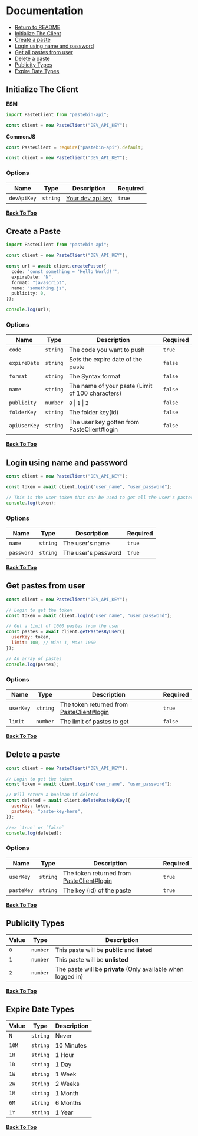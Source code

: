 # Documentation

- [Return to README](../README.md)
- [Initialize The Client](#initialize-the-client)
- [Create a paste](#create-a-paste)
- [Login using name and password](#login-using-name-and-password)
- [Get all pastes from user](#get-pastes-from-user)
- [Delete a paste](#delete-a-paste)
- [Publicity Types](#publicity-types)
- [Expire Date Types](#expire-date-types)

## Initialize The Client

**ESM**

```ts
import PasteClient from "pastebin-api";

const client = new PasteClient("DEV_API_KEY");
```

**CommonJS**

```ts
const PasteClient = require("pastebin-api").default;

const client = new PasteClient("DEV_API_KEY");
```

### Options

| Name        | Type     | Description                                        | Required |
| ----------- | -------- | -------------------------------------------------- | -------- |
| `devApiKey` | `string` | [Your dev api key](https://pastebin.com/doc_api#1) | `true`   |

[**Back To Top**](#documentation)

## Create a Paste

```ts
import PasteClient from "pastebin-api";

const client = new PasteClient("DEV_API_KEY");

const url = await client.createPaste({
  code: "const something = 'Hello World!'",
  expireDate: "N",
  format: "javascript",
  name: "something.js",
  publicity: 0,
});

console.log(url);
```

### Options

| Name         | Type     | Description                                      | Required |
| ------------ | -------- | ------------------------------------------------ | -------- |
| `code`       | `string` | The code you want to push                        | `true`   |
| `expireDate` | `string` | Sets the expire date of the paste                | `false`  |
| `format`     | `string` | The Syntax format                                | `false`  |
| `name`       | `string` | The name of your paste (Limit of 100 characters) | `false`  |
| `publicity`  | `number` | `0` \| `1` \| `2`                                | `false`  |
| `folderKey`  | `string` | The folder key(id)                               | `false`  |
| `apiUserKey` | `string` | The user key gotten from PasteClient#login       | `false`  |

[**Back To Top**](#documentation)

## Login using name and password

```js
const client = new PasteClient("DEV_API_KEY");

const token = await client.login("user_name", "user_password");

// This is the user token that can be used to get all the user's pastes or delete one
console.log(token);
```

### Options

| Name       | Type     | Description         | Required |
| ---------- | -------- | ------------------- | -------- |
| `name`     | `string` | The user's name     | `true`   |
| `password` | `string` | The user's password | `true`   |

[**Back To Top**](#documentation)

## Get pastes from user

```js
const client = new PasteClient("DEV_API_KEY");

// Login to get the token
const token = await client.login("user_name", "user_password");

// Get a limit of 1000 pastes from the user
const pastes = await client.getPastesByUser({
  userKey: token,
  limit: 100, // Min: 1, Max: 1000
});

// An array of pastes
console.log(pastes);
```

### Options

| Name      | Type     | Description                                                                 | Required |
| --------- | -------- | --------------------------------------------------------------------------- | -------- |
| `userKey` | `string` | The token returned from [PasteClient#login](#login-using-name-and-password) | `true`   |
| `limit`   | `number` | The limit of pastes to get                                                  | `false`  |

[**Back To Top**](#documentation)

## Delete a paste

```js
const client = new PasteClient("DEV_API_KEY");

// Login to get the token
const token = await client.login("user_name", "user_password");

// Will return a boolean if deleted
const deleted = await client.deletePasteByKey({
  userKey: token,
  pasteKey: "paste-key-here",
});

//=> `true` or `false`
console.log(deleted);
```

### Options

| Name       | Type     | Description                                                                 | Required |
| ---------- | -------- | --------------------------------------------------------------------------- | -------- |
| `userKey`  | `string` | The token returned from [PasteClient#login](#login-using-name-and-password) | `true`   |
| `pasteKey` | `string` | The key (id) of the paste                                                   | `true`   |

[**Back To Top**](#documentation)

## Publicity Types

| Value | Type     | Description                                                   |
| ----- | -------- | ------------------------------------------------------------- |
| `0`   | `number` | This paste will be **public** and **listed**                  |
| `1`   | `number` | This paste will be **unlisted**                               |
| `2`   | `number` | The paste will be **private** (Only available when logged in) |

[**Back To Top**](#documentation)

## Expire Date Types

| Value | Type     | Description |
| ----- | -------- | ----------- |
| `N`   | `string` | Never       |
| `10M` | `string` | 10 Minutes  |
| `1H`  | `string` | 1 Hour      |
| `1D`  | `string` | 1 Day       |
| `1W`  | `string` | 1 Week      |
| `2W`  | `string` | 2 Weeks     |
| `1M`  | `string` | 1 Month     |
| `6M`  | `string` | 6 Months    |
| `1Y`  | `string` | 1 Year      |

[**Back To Top**](#documentation)
